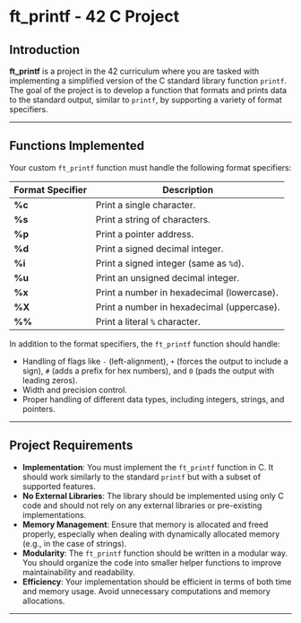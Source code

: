 # ft_printf - 42 C Project

## Introduction

**ft_printf** is a project in the 42 curriculum where you are tasked with implementing a simplified version of the C standard library function `printf`. The goal of the project is to develop a function that formats and prints data to the standard output, similar to `printf`, by supporting a variety of format specifiers.

---

## Functions Implemented

Your custom `ft_printf` function must handle the following format specifiers:

| Format Specifier | Description                                                        |
|------------------|--------------------------------------------------------------------|
| **%c**           | Print a single character.                                          |
| **%s**           | Print a string of characters.                                      |
| **%p**           | Print a pointer address.                                           |
| **%d**           | Print a signed decimal integer.                                    |
| **%i**           | Print a signed integer (same as `%d`).                             |
| **%u**           | Print an unsigned decimal integer.                                 |
| **%x**           | Print a number in hexadecimal (lowercase).                         |
| **%X**           | Print a number in hexadecimal (uppercase).                         |
| **%%**           | Print a literal `%` character.                                     |

In addition to the format specifiers, the `ft_printf` function should handle:
- Handling of flags like `-` (left-alignment), `+` (forces the output to include a sign), `#` (adds a prefix for hex numbers), and `0` (pads the output with leading zeros).
- Width and precision control.
- Proper handling of different data types, including integers, strings, and pointers.

---

## Project Requirements

- **Implementation**: You must implement the `ft_printf` function in C. It should work similarly to the standard `printf` but with a subset of supported features.
- **No External Libraries**: The library should be implemented using only C code and should not rely on any external libraries or pre-existing implementations.
- **Memory Management**: Ensure that memory is allocated and freed properly, especially when dealing with dynamically allocated memory (e.g., in the case of strings).
- **Modularity**: The `ft_printf` function should be written in a modular way. You should organize the code into smaller helper functions to improve maintainability and readability.
- **Efficiency**: Your implementation should be efficient in terms of both time and memory usage. Avoid unnecessary computations and memory allocations.

---
